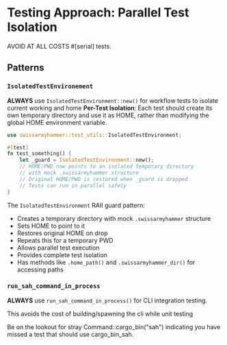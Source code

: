 # Testing Approach: Parallel Test Isolation

AVOID AT ALL COSTS #[serial] tests.

## Patterns

### `IsolatedTestEnvironement`

**ALWAYS** use `IsolatedTestEnvironment::new()` for workflow tests to isolate current working and home
**Per-Test Isolation**: Each test should create its own temporary directory and use it as HOME, rather than modifying the global HOME environment variable.

```rust
use swissarmyhammer::test_utils::IsolatedTestEnvironment;

#[test]
fn test_something() {
    let _guard = IsolatedTestEnvironment::new();
    // HOME/PWD now points to an isolated temporary directory
    // with mock .swissarmyhammer structure
    // Original HOME/PWD is restored when _guard is dropped
    // Tests can run in parallel safely
}
```

The `IsolatedTestEnvironment` RAII guard pattern:
- Creates a temporary directory with mock `.swissarmyhammer` structure
- Sets HOME to point to it  
- Restores original HOME on drop
- Repeats this for a temporary PWD
- Allows parallel test execution
- Provides complete test isolation
- Has methods like `.home_path()` and `.swissarmyhammer_dir()` for accessing paths


### `run_sah_command_in_process`

**ALWAYS** use `run_sah_command_in_process()` for CLI integration testing.

This avoids the cost of building/spawning the cli while unit testing

Be on the lookout for stray Command::cargo_bin("sah") indicating you have missed a test that should use cargo_bin_sah.